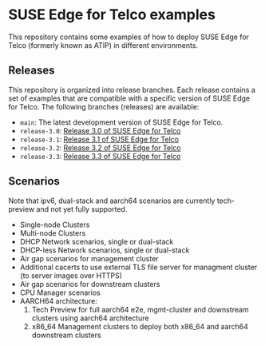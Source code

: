 # SUSE Edge for Telco examples

This repository contains some examples of how to deploy SUSE Edge for Telco (formerly known as ATIP) in different environments.

##  Releases

This repository is organized into release branches. Each release contains a set of examples that are compatible with a specific version of SUSE Edge for Telco.
The following branches (releases) are available:

- `main`: The latest development version of SUSE Edge for Telco.
- `release-3.0`: [Release 3.0 of SUSE Edge for Telco](https://github.com/suse-edge/atip/tree/release-3.0)
- `release-3.1`: [Release 3.1 of SUSE Edge for Telco](https://github.com/suse-edge/atip/tree/release-3.1)
- `release-3.2`: [Release 3.2 of SUSE Edge for Telco](https://github.com/suse-edge/atip/tree/release-3.2)
- `release-3.3`: [Release 3.3 of SUSE Edge for Telco](https://github.com/suse-edge/atip/tree/release-3.3)

## Scenarios

Note that ipv6, dual-stack and aarch64 scenarios are currently tech-preview and not yet fully supported.

- Single-node Clusters
- Multi-node Clusters
- DHCP Network scenarios, single or dual-stack
- DHCP-less Network scenarios, single or dual-stack
- Air gap scenarios for management cluster
- Additional cacerts to use external TLS file server for managment cluster (to server images over HTTPS)
- Air gap scenarios for downstream clusters
- CPU Manager scenarios
- AARCH64 architecture:
  1. Tech Preview for full aarch64 e2e, mgmt-cluster and downstream clusters using aarch64 architecture
  2. x86_64 Management clusters to deploy both x86_64 and aarch64 downstream clusters 
